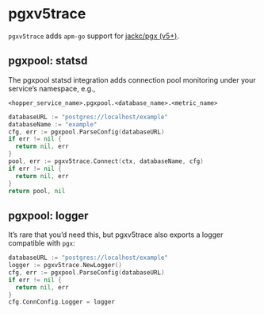 # pgxv5trace

`pgxv5trace` adds `apm-go` support for [jackc/pgx (v5+)][pgx].

## pgxpool: statsd

The pgxpool statsd integration adds connection pool monitoring under
your service’s namespace, e.g.,

```
<hopper_service_name>.pgxpool.<database_name>.<metric_name>
```

```go
databaseURL := "postgres://localhost/example"
databaseName := "example"
cfg, err := pgxpool.ParseConfig(databaseURL)
if err != nil {
  return nil, err
}
pool, err := pgxv5trace.Connect(ctx, databaseName, cfg)
if err != nil {
  return nil, err
}
return pool, nil
```

## pgxpool: logger

It’s rare that you’d need this, but pgxv5trace also exports a logger
compatible with `pgx`:

```go
databaseURL := "postgres://localhost/example"
logger := pgxv5trace.NewLogger()
cfg, err := pgxpool.ParseConfig(databaseURL)
if err != nil {
  return nil, err
}
cfg.ConnConfig.Logger = logger
```

[pgx]: https://github.com/jackc/pgx
